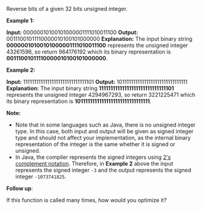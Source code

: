 
Reverse bits of a given 32 bits unsigned integer.

**Example 1:**

**Input:** 00000010100101000001111010011100
**Output:** 00111001011110000010100101000000
**Explanation:** The input binary string **00000010100101000001111010011100** represents the unsigned integer 43261596, so return 964176192 which its binary representation is **00111001011110000010100101000000**.

**Example 2:**

**Input:** 11111111111111111111111111111101
**Output:** 10111111111111111111111111111111
**Explanation:** The input binary string **11111111111111111111111111111101** represents the unsigned integer 4294967293, so return 3221225471 which its binary representation is **10111111111111111111111111111111**.

**Note:**

-   Note that in some languages such as Java, there is no unsigned integer type. In this case, both input and output will be given as signed integer type and should not affect your implementation, as the internal binary representation of the integer is the same whether it is signed or unsigned.
-   In Java, the compiler represents the signed integers using  [2's complement notation](https://en.wikipedia.org/wiki/Two%27s_complement). Therefore, in  **Example 2** above the input represents the signed integer  `-3` and the output represents the signed integer  `-1073741825`.

**Follow up**:

If this function is called many times, how would you optimize it?
